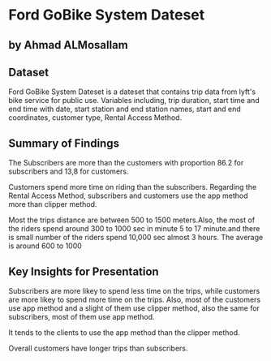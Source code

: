 # Ford GoBike System Dateset
## by Ahmad ALMosallam


## Dataset

Ford GoBike System Dateset is a dateset that contains trip data from lyft's bike service for public use. Variables including, trip duration, start time and end time with date, start station and end station names, start and end coordinates, customer type, Rental Access Method.


## Summary of Findings

The Subscribers are more than the customers with proportion 86.2 for subscribers and 13,8 for customers.

Customers spend more time on riding than the subscribers.
Regarding the Rental Access Method, subscribers and customers use the app method more than clipper method.

Most the trips distance are between 500 to 1500 meters.Also, the most of the riders spend around 300 to 1000 sec in minute 5 to 17 minute.and there is small number of the riders spend 10,000 sec almost 3 hours. The average is around 600 to 1000



## Key Insights for Presentation

Subscribers are more likey to spend less time on the trips, while customers are more likey to spend more time on the trips.
Also, most of the customers use app method and a slight of them use clipper method, also the same for subscribers, most of them use app method.

It tends to the clients to use the app method than the clipper method.

Overall customers have longer trips than subscribers.
